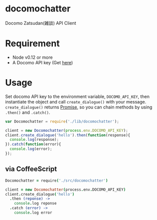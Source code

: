 # docomochatter

Docomo Zatsudan(雑談) API Client

# Requirement
* Node v0.12 or more
* A Docomo API key (Get [here](https://dev.smt.docomo.ne.jp/?p=about.index))

# Usage

Set docomo API key to the environment variable, `DOCOMO_API_KEY`, then instantiate the object and call `create_dialogue()` with your message. `create_dialogue()` returns [Promise](https://developer.mozilla.org/en/docs/Web/JavaScript/Reference/Global_Objects/Promise), so you can chain methods by using `.then()` and `.catch()`.

```js
var Docomochatter = require('./lib/docomochatter');

client = new Docomochatter(process.env.DOCOMO_API_KEY);
client.create_dialogue('hello').then(function(response){
  console.log(response);
}).catch(function(error){
  console.log(error);
});
```

## via CoffeeScript

```coffee
Docomochatter = require('./src/docomochatter')

client = new Docomochatter(process.env.DOCOMO_API_KEY)
client.create_dialogue('hello')
  .then (reponse) ->
    console.log reponse
  .catch (error) ->
    console.log error
```
